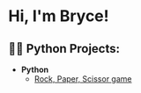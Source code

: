 <h1>Hi, I'm Bryce! 
<h2>👨‍💻 Python Projects:</h2>

- <b>Python</b>
  - [Rock, Paper, Scissor game](https://github.com/joshmadakor1/Package-Delivery-Pathfinding-Algorithm)

